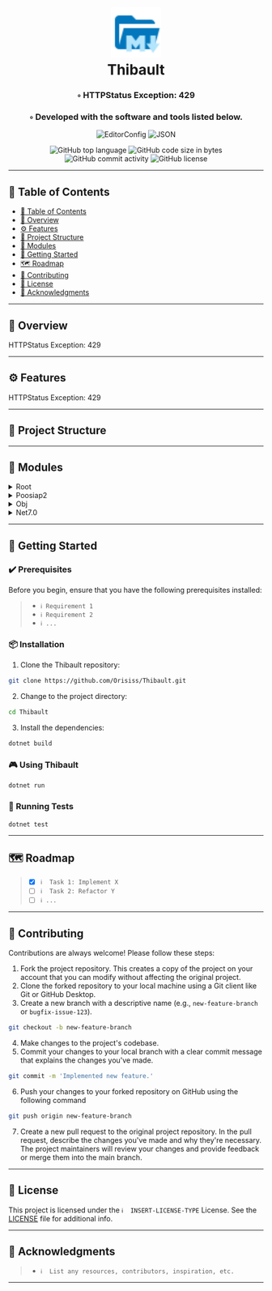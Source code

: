 <div align="center">
<h1 align="center">
<img src="https://raw.githubusercontent.com/PKief/vscode-material-icon-theme/ec559a9f6bfd399b82bb44393651661b08aaf7ba/icons/folder-markdown-open.svg" width="100" />
<br>Thibault
</h1>
<h3>◦ HTTPStatus Exception: 429</h3>
<h3>◦ Developed with the software and tools listed below.</h3>

<p align="center">
<img src="https://img.shields.io/badge/EditorConfig-FEFEFE.svg?style&logo=EditorConfig&logoColor=black" alt="EditorConfig" />
<img src="https://img.shields.io/badge/JSON-000000.svg?style&logo=JSON&logoColor=white" alt="JSON" />
</p>
<img src="https://img.shields.io/github/languages/top/Orisiss/Thibault.git?style&color=5D6D7E" alt="GitHub top language" />
<img src="https://img.shields.io/github/languages/code-size/Orisiss/Thibault.git?style&color=5D6D7E" alt="GitHub code size in bytes" />
<img src="https://img.shields.io/github/commit-activity/m/Orisiss/Thibault.git?style&color=5D6D7E" alt="GitHub commit activity" />
<img src="https://img.shields.io/github/license/Orisiss/Thibault.git?style&color=5D6D7E" alt="GitHub license" />
</div>

---

## 📒 Table of Contents
- [📒 Table of Contents](#-table-of-contents)
- [📍 Overview](#-overview)
- [⚙️ Features](#-features)
- [📂 Project Structure](#project-structure)
- [🧩 Modules](#modules)
- [🚀 Getting Started](#-getting-started)
- [🗺 Roadmap](#-roadmap)
- [🤝 Contributing](#-contributing)
- [📄 License](#-license)
- [👏 Acknowledgments](#-acknowledgments)

---


## 📍 Overview

HTTPStatus Exception: 429

---

## ⚙️ Features

HTTPStatus Exception: 429

---


## 📂 Project Structure




---

## 🧩 Modules

<details closed><summary>Root</summary>

| File                                                                           | Summary                   |
| ---                                                                            | ---                       |
| [POOSIAP2.sln](https://github.com/Orisiss/Thibault.git/blob/main/POOSIAP2.sln) | HTTPStatus Exception: 429 |

</details>

<details closed><summary>Poosiap2</summary>

| File                                                                                          | Summary                   |
| ---                                                                                           | ---                       |
| [Categories.cs](https://github.com/Orisiss/Thibault.git/blob/main/POOSIAP2/Categories.cs)     | HTTPStatus Exception: 429 |
| [POOSIAP2.csproj](https://github.com/Orisiss/Thibault.git/blob/main/POOSIAP2/POOSIAP2.csproj) | HTTPStatus Exception: 429 |
| [Catalogues.cs](https://github.com/Orisiss/Thibault.git/blob/main/POOSIAP2/Catalogues.cs)     | HTTPStatus Exception: 429 |
| [Articles.cs](https://github.com/Orisiss/Thibault.git/blob/main/POOSIAP2/Articles.cs)         | HTTPStatus Exception: 429 |
| [Program.cs](https://github.com/Orisiss/Thibault.git/blob/main/POOSIAP2/Program.cs)           | HTTPStatus Exception: 429 |

</details>

<details closed><summary>Obj</summary>

| File                                                                                                                              | Summary                   |
| ---                                                                                                                               | ---                       |
| [POOSIAP2.csproj.nuget.g.props](https://github.com/Orisiss/Thibault.git/blob/main/POOSIAP2/obj/POOSIAP2.csproj.nuget.g.props)     | HTTPStatus Exception: 429 |
| [POOSIAP2.csproj.nuget.g.targets](https://github.com/Orisiss/Thibault.git/blob/main/POOSIAP2/obj/POOSIAP2.csproj.nuget.g.targets) | HTTPStatus Exception: 429 |
| [rider.project.restore.info](https://github.com/Orisiss/Thibault.git/blob/main/POOSIAP2/obj/rider.project.restore.info)           | HTTPStatus Exception: 429 |
| [rider.project.model.nuget.info](https://github.com/Orisiss/Thibault.git/blob/main/POOSIAP2/obj/rider.project.model.nuget.info)   | HTTPStatus Exception: 429 |

</details>

<details closed><summary>Net7.0</summary>

| File                                                                                                                                                                                 | Summary                   |
| ---                                                                                                                                                                                  | ---                       |
| [.NETCoreApp,Version=v7.0.AssemblyAttributes.cs](https://github.com/Orisiss/Thibault.git/blob/main/POOSIAP2/obj/Debug/net7.0/.NETCoreApp,Version=v7.0.AssemblyAttributes.cs)         | HTTPStatus Exception: 429 |
| [POOSIAP2.GeneratedMSBuildEditorConfig.editorconfig](https://github.com/Orisiss/Thibault.git/blob/main/POOSIAP2/obj/Debug/net7.0/POOSIAP2.GeneratedMSBuildEditorConfig.editorconfig) | HTTPStatus Exception: 429 |
| [POOSIAP2.AssemblyInfo.cs](https://github.com/Orisiss/Thibault.git/blob/main/POOSIAP2/obj/Debug/net7.0/POOSIAP2.AssemblyInfo.cs)                                                     | HTTPStatus Exception: 429 |
| [POOSIAP2.csproj.BuildWithSkipAnalyzers](https://github.com/Orisiss/Thibault.git/blob/main/POOSIAP2/obj/Debug/net7.0/POOSIAP2.csproj.BuildWithSkipAnalyzers)                         | HTTPStatus Exception: 429 |
| [POOSIAP2.GlobalUsings.g.cs](https://github.com/Orisiss/Thibault.git/blob/main/POOSIAP2/obj/Debug/net7.0/POOSIAP2.GlobalUsings.g.cs)                                                 | HTTPStatus Exception: 429 |

</details>

---

## 🚀 Getting Started

### ✔️ Prerequisites

Before you begin, ensure that you have the following prerequisites installed:
> - `ℹ️ Requirement 1`
> - `ℹ️ Requirement 2`
> - `ℹ️ ...`

### 📦 Installation

1. Clone the Thibault repository:
```sh
git clone https://github.com/Orisiss/Thibault.git
```

2. Change to the project directory:
```sh
cd Thibault
```

3. Install the dependencies:
```sh
dotnet build
```

### 🎮 Using Thibault

```sh
dotnet run
```

### 🧪 Running Tests
```sh
dotnet test
```

---


## 🗺 Roadmap

> - [X] `ℹ️  Task 1: Implement X`
> - [ ] `ℹ️  Task 2: Refactor Y`
> - [ ] `ℹ️ ...`


---

## 🤝 Contributing

Contributions are always welcome! Please follow these steps:
1. Fork the project repository. This creates a copy of the project on your account that you can modify without affecting the original project.
2. Clone the forked repository to your local machine using a Git client like Git or GitHub Desktop.
3. Create a new branch with a descriptive name (e.g., `new-feature-branch` or `bugfix-issue-123`).
```sh
git checkout -b new-feature-branch
```
4. Make changes to the project's codebase.
5. Commit your changes to your local branch with a clear commit message that explains the changes you've made.
```sh
git commit -m 'Implemented new feature.'
```
6. Push your changes to your forked repository on GitHub using the following command
```sh
git push origin new-feature-branch
```
7. Create a new pull request to the original project repository. In the pull request, describe the changes you've made and why they're necessary.
The project maintainers will review your changes and provide feedback or merge them into the main branch.

---

## 📄 License

This project is licensed under the `ℹ️  INSERT-LICENSE-TYPE` License. See the [LICENSE](https://docs.github.com/en/communities/setting-up-your-project-for-healthy-contributions/adding-a-license-to-a-repository) file for additional info.

---

## 👏 Acknowledgments

> - `ℹ️  List any resources, contributors, inspiration, etc.`

---
